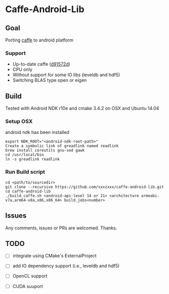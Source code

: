 Caffe-Android-Lib
===============
## Goal
Porting [caffe](https://github.com/BVLC/caffe) to android platform

### Support
* Up-to-date caffe ([d91572d](https://github.com/BVLC/caffe/commit/d91572da2ea5e63c9eaacaf013dfbcbc0ada5f67))
* CPU only
* Without support for some IO libs (leveldb and hdf5)
* Switching BLAS type  open or eigen

## Build
Tested with Android NDK r10e and cmake 3.4.2 on OSX and Ubuntu 14.04

### Setup OSX

android ndk has been installed

```shell
export NDK_ROOT="<android-ndk-root-path>"
Create a symbolic link of greadlink named readlink
brew install coreutils gnu-sed gawk
cd /usr/local/bin
ln -s greadlink readlink
```

### Run Build script

```shell
cd <path/to/sourcedir>
git clone --recursive https://github.com/xxxzxxx/caffe-android-lib.git
cd caffe-android-lib
./build_caffe.sh <android-api-level 14 or 21> <architecture armeabi-v7a,arm64-v8a,x86,x86_64> build_jobs<number>
```

## Issues

Any comments, issues or PRs are welcomed.
Thanks.

## TODO
- [ ] integrate using CMake's ExternalProject
- [ ] add IO dependency support (i.e., leveldb and hdf5)
- [ ] OpenCL support
- [ ] CUDA suuport

